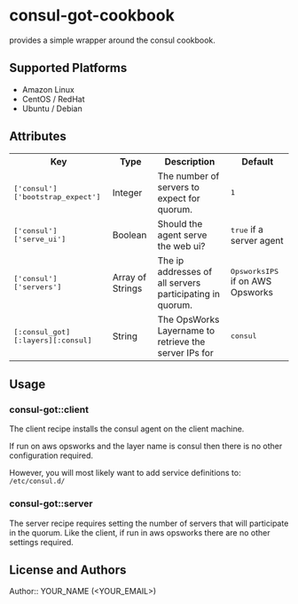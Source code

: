 # consul-got-cookbook

provides a simple wrapper around the consul cookbook. 

## Supported Platforms

* Amazon Linux
* CentOS / RedHat
* Ubuntu / Debian

## Attributes

<table>
  <tr>
    <th>Key</th>
    <th>Type</th>
    <th>Description</th>
    <th>Default</th>
  </tr>
  <tr>
    <td><tt>['consul']['bootstrap_expect']</tt></td>
    <td>Integer</td>
    <td>The number of servers to expect for quorum.</td>
    <td><tt>1</tt></td>
  </tr>
  <tr>
    <td><tt>['consul']['serve_ui']</tt></td>
    <td>Boolean</td>
    <td>Should the agent serve the web ui?</td>
    <td><tt>true</tt> if a server agent</td>
  </tr>
  <tr>
    <td><tt>['consul']['servers']</tt></td>
    <td>Array of Strings</td>
    <td>The ip addresses of all servers participating in quorum.</td>
    <td><tt>OpsworksIPS</tt> if on AWS Opsworks</td>
  </tr>
  <tr>
    <td><tt>[:consul_got][:layers][:consul]</tt></td>
    <td>String</td>
    <td>The OpsWorks Layername to retrieve the server IPs for</td>
    <td><tt>consul</tt></td>
  </tr>

</table>

## Usage

### consul-got::client

The client recipe installs the consul agent on the client machine.  

If run on aws opsworks and the layer name is consul then there is no other configuration required.

However, you will most likely want to add service definitions to: `/etc/consul.d/`

### consul-got::server

The server recipe requires setting the number of servers that will participate in the quorum.
Like the client, if run in aws opsworks there are no other settings required. 

## License and Authors

Author:: YOUR_NAME (<YOUR_EMAIL>)
